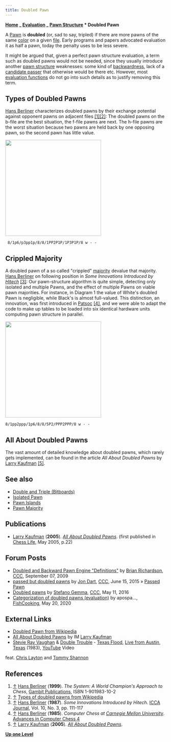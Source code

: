 ```yaml
---
title: Doubled Pawn
---
```


**[Home](Home "Home") _ [Evaluation](Evaluation "Evaluation") _ [Pawn Structure](Pawn_Structure "Pawn Structure") \* Doubled Pawn**

A [Pawn](Pawn "Pawn") is **doubled** (or, sad to say, tripled) if there are more pawns of the same [color](Color "Color") on a given [file](Files "Files"). Early programs and papers advocated evaluation it as half a pawn, today the penalty uses to be less severe.

It might be argued that, given a perfect pawn structure evaluation, a term such as doubled pawns would not be needed, since they usually introduce another [pawn structure](Pawn_Structure "Pawn Structure") weaknesses: some kind of [backwardness](Backward_Pawn "Backward Pawn"), lack of a [candidate passer](Candidate_Passed_Pawn "Candidate Passed Pawn") that otherwise would be there etc. However, most [evaluation functions](Evaluation_Function "Evaluation Function") do not go into such details as to justify removing this term.

## Types of Doubled Pawns

[Hans Berliner](Hans_Berliner "Hans Berliner") characterizes doubled pawns by their exchange potential against opponent pawns on adjacent files <a id="cite-note-1" href="#cite-ref-1">[1]</a><a id="cite-note-2" href="#cite-ref-2">[2]</a>:
The doubled pawns on the b-file are the best situation, the f-file pawns are next. The h-file pawns are the worst situation because two pawns are held back by one opposing pawn, so the second pawn has little value.

<img src="https://lichess1.org/export/fen.gif?fen=8/1p6/p3pp1p/8/8/1PP2P1P/1P3P1P/8 w - -" style="
    width: 300px;
">

```
 8/1p6/p3pp1p/8/8/1PP2P1P/1P3P1P/8 w - -
```

## Crippled Majority


A doubled pawn of a so called "crippled" [majority](Pawn_Majority "Pawn Majority") devalue that majority. [Hans Berliner](Hans_Berliner "Hans Berliner") on following position in _Some Innovations Introduced by [Hitech](HiTech "HiTech")_ <a id="cite-note-3" href="#cite-ref-3">[3]</a>:
Our pawn-structure algorithm is quite simple, detecting only isolated and multiple Pawns, and the effect of multiple Pawns on viable pawn majorities. For instance, in Diagram 1 the value of White's doubled Pawn is negligible, while Black's is almost full-valued. This distinction, an innovation, was first introduced in [Patsoc](Patsoc "Patsoc") <a id="cite-note-4" href="#cite-ref-4">[4]</a>, and we were able to adapt the code to make up tables to be loaded into six identical hardware units computing pawn structure in parallel.


<img src="https://lichess1.org/export/fen.gif?fen=8/1pp2ppp/1p6/8/8/5P2/PPP2PPP/8 w - -" style="
    width: 300px;
">

```
8/1pp2ppp/1p6/8/8/5P2/PPP2PPP/8 w - -
```

## All About Doubled Pawns

The vast amount of detailed knowledge about doubled pawns, which rarely gets implemented, can be found in the article _All About Doubled Pawns_ by [Larry Kaufman](Larry_Kaufman "Larry Kaufman") <a id="cite-note-5" href="#cite-ref-5">[5]</a>.

## See also

- [Double and Triple (Bitboards)](</Double_and_Triple_(Bitboards)> "Double and Triple (Bitboards)")
- [Isolated Pawn](Isolated_Pawn "Isolated Pawn")
- [Pawn Islands](Pawn_Islands "Pawn Islands")
- [Pawn Majority](Pawn_Majority "Pawn Majority")

## Publications

- [Larry Kaufman](Larry_Kaufman "Larry Kaufman") (**2005**). _[All About Doubled Pawns](https://de.scribd.com/document/10151669/All-About-Doubled-Pawns)_. (first published in [Chess Life](https://en.wikipedia.org/wiki/Chess_Life), May 2005, p.22)

## Forum Posts

- [Doubled and Backward Pawn Engine "Definitions"](http://www.talkchess.com/forum/viewtopic.php?t=29689) by [Brian Richardson](Brian_Richardson "Brian Richardson"), [CCC](CCC "CCC"), September 07, 2009
- [passed but doubled pawns](http://www.talkchess.com/forum/viewtopic.php?t=56682) by [Jon Dart](Jon_Dart "Jon Dart"), [CCC](CCC "CCC"), June 15, 2015 » [Passed Pawn](Passed_Pawn "Passed Pawn")
- [Doubled pawns](http://www.talkchess.com/forum/viewtopic.php?t=60133) by [Stefano Gemma](Stefano_Gemma "Stefano Gemma"), [CCC](CCC "CCC"), May 11, 2016
- [Categorization of doubled pawns (evaluation)](https://groups.google.com/d/msg/fishcooking/vC4Qn-PMlS4/jeMNGiGHBAAJ) by apospa..., [FishCooking](Computer_Chess_Forums "Computer Chess Forums"), May 20, 2020

## External Links

- [Doubled Pawn from Wikipedia](https://en.wikipedia.org/wiki/Doubled_pawns)
- [All About Doubled Pawns](https://de.scribd.com/document/10151669/All-About-Doubled-Pawns) by IM [Larry Kaufman](Larry_Kaufman "Larry Kaufman")
- [Stevie Ray Vaughan](Category:Stevie_Ray_Vaughan "Category:Stevie Ray Vaughan") & [Double Trouble](<https://en.wikipedia.org/wiki/Double_Trouble_(band)>) - [Texas Flood](https://en.wikipedia.org/wiki/Texas_Flood), [Live from Austin, Texas](<https://en.wikipedia.org/wiki/Live_from_Austin,_Texas_(Stevie_Ray_Vaughan_video)>) (1983), [YouTube](https://en.wikipedia.org/wiki/YouTube) Video

feat. [Chris Layton](https://en.wikipedia.org/wiki/Chris_Layton) and [Tommy Shannon](Category:Tommy_Shannon "Category:Tommy Shannon")

## References

1. <a id="cite-ref-1" href="#cite-note-1">↑</a> [Hans Berliner](Hans_Berliner "Hans Berliner") (**1999**). _The System: A World Champion's Approach to Chess_, [Gambit Publications](https://en.wikipedia.org/wiki/Gambit_Publications), ISBN 1-901983-10-2
1. <a id="cite-ref-2" href="#cite-note-2">↑</a> [Types of doubled pawns from Wikipedia](https://en.wikipedia.org/wiki/Doubled_pawns#Types_of_doubled_pawns)
1. <a id="cite-ref-3" href="#cite-note-3">↑</a> [Hans Berliner](Hans_Berliner "Hans Berliner") (**1987**). _Some Innovations Introduced by Hitech_. [ICCA Journal](ICGA_Journal "ICGA Journal"), Vol. 10, No. 3, pp. 111-117
1. <a id="cite-ref-4" href="#cite-note-4">↑</a> [Hans Berliner](Hans_Berliner "Hans Berliner") (**1985**). _Computer Chess at [Carnegie Mellon University](Carnegie_Mellon_University "Carnegie Mellon University")_. [Advances in Computer Chess 4](Advances_in_Computer_Chess_4 "Advances in Computer Chess 4")
1. <a id="cite-ref-5" href="#cite-note-5">↑</a> [Larry Kaufman](Larry_Kaufman "Larry Kaufman") (**2005**). _[All About Doubled Pawns](https://de.scribd.com/document/10151669/All-About-Doubled-Pawns)_.

**[Up one Level](Pawn_Structure "Pawn Structure")**
